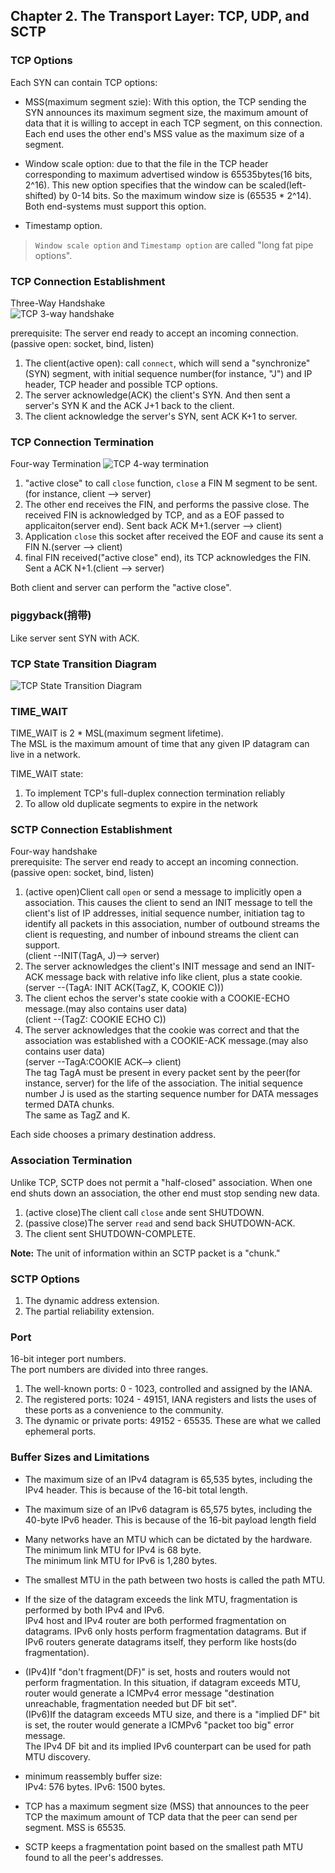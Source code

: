 ## Chapter 2. The Transport Layer: TCP, UDP, and SCTP
### TCP Options
Each SYN can contain TCP options:

* MSS(maximum segment szie): With this option, the TCP sending the SYN announces its maximum segment size, the maximum amount of data that it is willing to accept in each TCP segment, on this connection. Each end uses the other end's MSS value as the maximum size of a segment.

* Window scale option: due to that the file in the TCP header corresponding to maximum advertised window is 65535bytes(16 bits, 2^16). This new option specifies that the window can be scaled(left-shifted) by 0-14 bits. So the maximum window size is (65535 * 2^14). Both end-systems must support this option.

* Timestamp option.

> `Window scale option` and `Timestamp option` are called "long fat pipe options".


### TCP Connection Establishment
Three-Way Handshake  
![TCP 3-way handshake](images/tcp_3-way_handshake.png)

prerequisite: The server end ready to accept an incoming connection.(passive open: socket, bind, listen)

1. The client(active open): call `connect`, which will send a "synchronize"(SYN) segment, with initial sequence number(for instance, "J") and IP header, TCP header and possible TCP options.
2. The server acknowledge(ACK) the client's SYN. And then sent a server's SYN K and the ACK J+1 back to the client.
3. The client acknowledge the server's SYN, sent ACK K+1 to server.

### TCP Connection Termination
Four-way Termination
![TCP 4-way termination](images/tcp_4-way_termination.png)

1. "active close" to call `close` function, `close` a FIN M segment to be sent.(for instance, client --> server)
2. The other end receives the FIN, and performs the passive close. The received FIN is acknowledged by TCP, and as a EOF passed to applicaiton(server end). Sent back ACK M+1.(server --> client)
3. Application `close` this socket after received the EOF and cause its sent a FIN N.(server --> client)
4. final FIN received("active close" end), its TCP acknowledges the FIN. Sent a ACK N+1.(client --> server)

Both client and server can perform the "active close".

### piggyback(捎带)
Like server sent SYN with ACK.

### TCP State Transition Diagram
![TCP State Transition Diagram](images/tcp_state_transition_diagram.png)

### TIME_WAIT
TIME_WAIT is 2 * MSL(maximum segment lifetime).  
The MSL is the maximum amount of time that any given IP datagram can live in a network.

TIME_WAIT state:

1. To implement TCP's full-duplex connection termination reliably
2. To allow old duplicate segments to expire in the network

### SCTP Connection Establishment
Four-way handshake  
prerequisite: The server end ready to accept an incoming connection.(passive open: socket, bind, listen)  

1. (active open)Client call `open` or send a message to implicitly open a association. This causes the client to send an INIT message to tell the client's list of IP addresses, initial sequence number, initiation tag to identify all packets in this association, number of outbound streams the client is requesting, and number of inbound streams the client can support.  
(client --INIT(TagA, J)--> server)  
2. The server acknowledges the client's INIT message and send an INIT-ACK message back with relative info like client, plus a state cookie.  
(server --(TagA: INIT ACK(TagZ, K, COOKIE C)))  
3. The client echos the server's state cookie with a COOKIE-ECHO message.(may also contains user data)  
(client --(TagZ: COOKIE ECHO C))  
4. The server acknowledges that the cookie was correct and that the association was established with a COOKIE-ACK message.(may also contains user data)  
(server --TagA:COOKIE ACK--> client)  
The tag TagA must be present in every packet sent by the peer(for instance, server) for the life of the association. The initial sequence number J is used as the starting sequence number for DATA messages termed DATA chunks.  
The same as TagZ and K.  

Each side chooses a primary destination address.

### Association Termination
Unlike TCP, SCTP does not permit a "half-closed" association. When one end shuts down an association, the other end must stop sending new data.

1. (active close)The client call `close` ande sent SHUTDOWN.
2. (passive close)The server `read` and send back SHUTDOWN-ACK.
3. The client sent SHUTDOWN-COMPLETE.

**Note:** The unit of information within an SCTP packet is a "chunk."

### SCTP Options
1. The dynamic address extension.
2. The partial reliability extension.

### Port
16-bit integer port numbers.  
The port numbers are divided into three ranges.
1. The well-known ports: 0 - 1023, controlled and assigned by the IANA.
2. The registered ports: 1024 - 49151, IANA registers and lists the uses of these ports as a convenience to the community.
3. The dynamic or private ports: 49152 - 65535. These are what we called ephemeral ports.

### Buffer Sizes and Limitations

* The maximum size of an IPv4 datagram is 65,535 bytes, including the IPv4 header. This is because of the 16-bit total length.

* The maximum size of an IPv6 datagram is 65,575 bytes, including the 40-byte IPv6 header. This is because of the 16-bit payload length field

* Many networks have an MTU which can be dictated by the hardware.  
The minimum link MTU for IPv4 is 68 byte.  
The minimum link MTU for IPv6 is 1,280 bytes.

* The smallest MTU in the path between two hosts is called the path MTU.

* If the size of the datagram exceeds the link MTU, fragmentation is performed by both IPv4 and IPv6.  
IPv4 host and IPv4 router are both performed fragmentation on datagrams.
IPv6 only hosts perform fragmentation datagrams. But if IPv6 routers generate
datagrams itself, they perform like hosts(do fragmentation).

* (IPv4)If "don't fragment(DF)" is set, hosts and routers would not perform fragmentation. In this situation, if datagram exceeds MTU, router would generate a ICMPv4 error message "destination unreachable, fragmentation needed but DF bit set".  
(IPv6)If the datagram exceeds MTU size, and there is a "implied DF" bit is set, the router would generate a ICMPv6 "packet too big" error message.  
The IPv4 DF bit and its implied IPv6 counterpart can be used for path MTU discovery.

* minimum reassembly buffer size:  
IPv4: 576 bytes.
IPv6: 1500 bytes.

* TCP has a maximum segment size (MSS) that announces to the peer TCP the maximum amount of TCP data that the peer can send per segment. MSS is 65535.

* SCTP keeps a fragmentation point based on the smallest path MTU found to all the peer's addresses.

